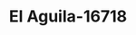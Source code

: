 ---
f_zip-code: 34135
f_state-code: FL
title: El Aguila-16718
f_phone: 239-948-8157
f_city-only: Bonita Springs
f_address: 10575 Goodwin Street Bonita Springs
f_location-unique-id: '16718'
slug: el-aguila-16718
updated-on: '2024-05-30T13:46:58.046Z'
created-on: '2024-05-30T13:36:59.803Z'
published-on: '2024-05-30T13:54:32.469Z'
f_city-state: cms/city/bonita-springs-fl.md
f_company: cms/company/el-aguila.md
f_state: cms/state/florida.md
layout: '[payday-loan].html'
tags: payday-loan
---